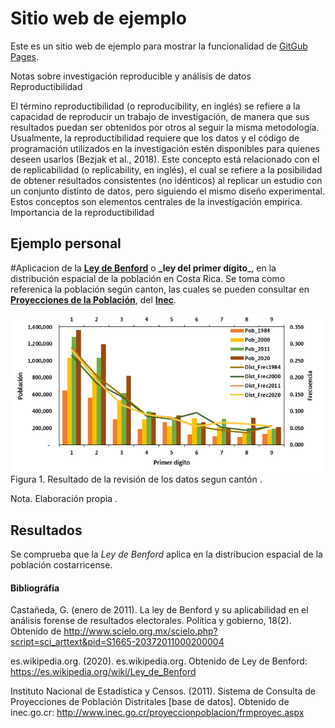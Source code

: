 Sitio web de ejemplo 
====================

Este es un sitio web de ejemplo para mostrar la funcionalidad de [GitGub Pages](https://pages.github.com/).

Notas sobre investigación reproducible y análisis de datos
Reproductibilidad

El término reproductibilidad (o reproducibility, en inglés) se refiere a la capacidad de reproducir un trabajo de investigación, de manera que sus resultados puedan ser obtenidos por otros al seguir la misma metodología. Usualmente, la reproductibilidad requiere que los datos y el código de programación utilizados en la investigación estén disponibles para quienes deseen usarlos (Bezjak et al., 2018). Este concepto está relacionado con el de replicabilidad (o replicability, en inglés), el cual se refiere a la posibilidad de obtener resultados consistentes (no idénticos) al replicar un estudio con un conjunto distinto de datos, pero siguiendo el mismo diseño experimental. Estos conceptos son elementos centrales de la investigación empírica.
Importancia de la reproductibilidad

## Ejemplo personal

#Aplicacion de la [**Ley de Benford**](https://es.wikipedia.org/wiki/Ley_de_Benford) o **_ley del primer dígito**_, en la distribución espacial de la población en Costa Rica. Se toma como referenica  la población según canton,  las cuales se pueden consultar en  [**Proyecciones de la Población**](http://services.inec.go.cr/proyeccionpoblacion/frmproyec.aspx), del  [**Inec**](https://www.inec.cr/).



![](Primer_digito.PNG)
Figura 1. Resultado de la revisión de los datos segun cantón .  

Nota. Elaboración propia .


## Resultados
Se comprueba que la _Ley de Benford_ aplica en la distribucion espacial de la población costarricense.


#### Bibliográfia

Castañeda, G. (enero de 2011). La ley de Benford y su aplicabilidad en el análisis forense de resultados electorales. Política y gobierno, 18(2). Obtenido de http://www.scielo.org.mx/scielo.php?script=sci_arttext&pid=S1665-20372011000200004

es.wikipedia.org. (2020). es.wikipedia.org. Obtenido de Ley de Benford: https://es.wikipedia.org/wiki/Ley_de_Benford

Instituto Nacional de Estadística y Censos. (2011). Sistema de Consulta de Proyecciones de Población Distritales [base de datos]. Obtenido de inec.go.cr: http://www.inec.go.cr/proyeccionpoblacion/frmproyec.aspx

